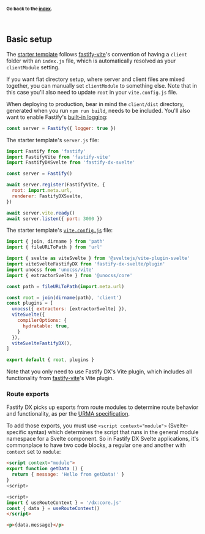 <sub>**Go back to the [index](https://github.com/fastify/fastify-dx/blob/main/packages/fastify-dx-svelte/README.md).**</sub>

<br>

## Basic setup

The [starter template](https://github.com/fastify/fastify-dx/tree/dev/starters/svelte) follows [fastify-vite](https://github.com/fastify/fastify-vite)'s convention of having a `client` folder with an `index.js` file, which is automatically resolved as your `clientModule` setting.

If you want flat directory setup, where server and client files are mixed together, you can manually set `clientModule` to something else. Note that in this case you'll also need to update `root` in your `vite.config.js` file.

When deploying to production, bear in mind the `client/dist` directory, generated when you run `npm run build`, needs to be included. You'll also want to enable Fastify's [built-in logging](https://www.fastify.io/docs/latest/Reference/Logging/):

```js
const server = Fastify({ logger: true })
```

The starter template's `server.js` file:

```js
import Fastify from 'fastify'
import FastifyVite from 'fastify-vite'
import FastifyDXSvelte from 'fastify-dx-svelte'

const server = Fastify()

await server.register(FastifyVite, { 
  root: import.meta.url, 
  renderer: FastifyDXSvelte,
})

await server.vite.ready()
await server.listen({ port: 3000 })
```

The starter template's [`vite.config.js`](https://github.com/fastify/fastify-dx/blob/main/starters/svelte/vite.config.js) file:

```js
import { join, dirname } from 'path'
import { fileURLToPath } from 'url'

import { svelte as viteSvelte } from '@sveltejs/vite-plugin-svelte'
import viteSvelteFastifyDX from 'fastify-dx-svelte/plugin'
import unocss from 'unocss/vite'
import { extractorSvelte } from '@unocss/core'

const path = fileURLToPath(import.meta.url)

const root = join(dirname(path), 'client')
const plugins = [
  unocss({ extractors: [extractorSvelte] }),
  viteSvelte({
    compilerOptions: {
      hydratable: true,
    }
  }),
  viteSvelteFastifyDX(),
]

export default { root, plugins }
```

Note that you only need to use Fastify DX's Vite plugin, which includes all functionality from [fastify-vite](https://github.com/fastify/fastify-vite)'s Vite plugin.

</td>
</tr>
</table>

### Route exports

Fastify DX picks up exports from route modules to determine route behavior and functionality, as per the [URMA specification](https://github.com/fastify/fastify-dx/blob/main/URMA.md). 

To add those exports, you must use `<script context="module">` (Svelte-specific syntax) which determines the script that runs in the general module namespace for a Svelte component. So in Fastify DX Svelte applications, it's commonplace to have two code blocks, a regular one and another with `context` set to `module`:

```html
<script context="module">
export function getData () {
  return { message: 'Hello from getData!' }
}
<script>

<script>
import { useRouteContext } = '/dx:core.js'
const { data } = useRouteContext()
</script>

<p>{data.message}</p>
```
